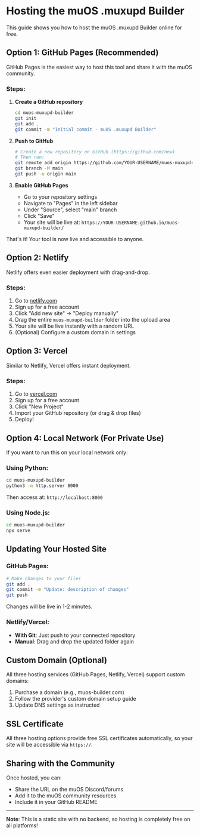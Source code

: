 # Hosting the muOS .muxupd Builder

This guide shows you how to host the muOS .muxupd Builder online for free.

## Option 1: GitHub Pages (Recommended)

GitHub Pages is the easiest way to host this tool and share it with the muOS community.

### Steps:

1. **Create a GitHub repository**
   ```bash
   cd muos-muxupd-builder
   git init
   git add .
   git commit -m "Initial commit - muOS .muxupd Builder"
   ```

2. **Push to GitHub**
   ```bash
   # Create a new repository on GitHub (https://github.com/new)
   # Then run:
   git remote add origin https://github.com/YOUR-USERNAME/muos-muxupd-builder.git
   git branch -M main
   git push -u origin main
   ```

3. **Enable GitHub Pages**
   - Go to your repository settings
   - Navigate to "Pages" in the left sidebar
   - Under "Source", select "main" branch
   - Click "Save"
   - Your site will be live at: `https://YOUR-USERNAME.github.io/muos-muxupd-builder/`

That's it! Your tool is now live and accessible to anyone.

## Option 2: Netlify

Netlify offers even easier deployment with drag-and-drop.

### Steps:

1. Go to [netlify.com](https://www.netlify.com/)
2. Sign up for a free account
3. Click "Add new site" → "Deploy manually"
4. Drag the entire `muos-muxupd-builder` folder into the upload area
5. Your site will be live instantly with a random URL
6. (Optional) Configure a custom domain in settings

## Option 3: Vercel

Similar to Netlify, Vercel offers instant deployment.

### Steps:

1. Go to [vercel.com](https://vercel.com/)
2. Sign up for a free account
3. Click "New Project"
4. Import your GitHub repository (or drag & drop files)
5. Deploy!

## Option 4: Local Network (For Private Use)

If you want to run this on your local network only:

### Using Python:

```bash
cd muos-muxupd-builder
python3 -m http.server 8000
```

Then access at: `http://localhost:8000`

### Using Node.js:

```bash
cd muos-muxupd-builder
npx serve
```

## Updating Your Hosted Site

### GitHub Pages:
```bash
# Make changes to your files
git add .
git commit -m "Update: description of changes"
git push
```

Changes will be live in 1-2 minutes.

### Netlify/Vercel:
- **With Git**: Just push to your connected repository
- **Manual**: Drag and drop the updated folder again

## Custom Domain (Optional)

All three hosting services (GitHub Pages, Netlify, Vercel) support custom domains:

1. Purchase a domain (e.g., muos-builder.com)
2. Follow the provider's custom domain setup guide
3. Update DNS settings as instructed

## SSL Certificate

All three hosting options provide free SSL certificates automatically, so your site will be accessible via `https://`.

## Sharing with the Community

Once hosted, you can:
- Share the URL on the muOS Discord/forums
- Add it to the muOS community resources
- Include it in your GitHub README

---

**Note**: This is a static site with no backend, so hosting is completely free on all platforms!
